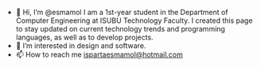 - 👋 Hi, I’m @esmamol I am a 1st-year student in the Department of Computer Engineering at ISUBU Technology Faculty. I created this page to stay updated on current technology trends and programming languages, as well as to develop projects.
- 👀 I’m interested in design and software.
- 📫 How to reach me ispartaesmamol@hotmail.com

<!---
esmamol/esmamol is a ✨ special ✨ repository because its `README.md` (this file) appears on your GitHub profile.
You can click the Preview link to take a look at your changes.
--->
